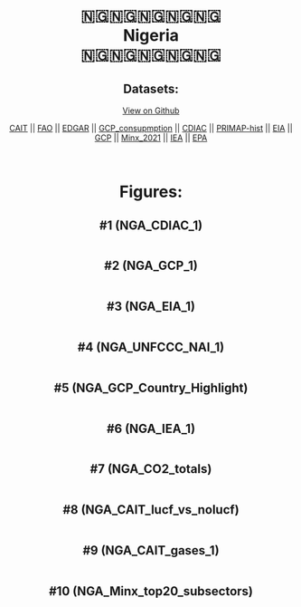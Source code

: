 
<center>
<h1 align="center">
🇳🇬🇳🇬🇳🇬🇳🇬🇳🇬
<br>
Nigeria
<br>
🇳🇬🇳🇬🇳🇬🇳🇬🇳🇬
</h1>
<h2>Datasets:</h2>
<p><a href="https://github.com/dquintani/GreenhouseData/tree/master/country_data/NGA_Nigeria/data">View on Github</a>
<br></p><p><a href="data/NGA_CAIT.csv">CAIT</a> || <a href="data/NGA_FAO.csv">FAO</a> || <a href="data/NGA_EDGAR.csv">EDGAR</a> || <a href="data/NGA_GCP_consupmption.csv">GCP_consupmption</a> || <a href="data/NGA_CDIAC.csv">CDIAC</a> || <a href="data/NGA_PRIMAP-hist.csv">PRIMAP-hist</a> || <a href="data/NGA_EIA.csv">EIA</a> || <a href="data/NGA_GCP.csv">GCP</a> || <a href="data/NGA_Minx_2021.csv">Minx_2021</a> || <a href="data/NGA_IEA.csv">IEA</a> || <a href="data/NGA_EPA.csv">EPA</a></p><p><br></p>
<h1>Figures:</h1><h2>#1 (NGA_CDIAC_1)</h2>
<p><img alt="" src="figures/NGA_CDIAC_1.png" /></p><h2>#2 (NGA_GCP_1)</h2>
<p><img alt="" src="figures/NGA_GCP_1.png" /></p><h2>#3 (NGA_EIA_1)</h2>
<p><img alt="" src="figures/NGA_EIA_1.png" /></p><h2>#4 (NGA_UNFCCC_NAI_1)</h2>
<p><img alt="" src="figures/NGA_UNFCCC_NAI_1.png" /></p><h2>#5 (NGA_GCP_Country_Highlight)</h2>
<p><img alt="" src="figures/NGA_GCP_Country_Highlight.png" /></p><h2>#6 (NGA_IEA_1)</h2>
<p><img alt="" src="figures/NGA_IEA_1.png" /></p><h2>#7 (NGA_CO2_totals)</h2>
<p><img alt="" src="figures/NGA_CO2_totals.png" /></p><h2>#8 (NGA_CAIT_lucf_vs_nolucf)</h2>
<p><img alt="" src="figures/NGA_CAIT_lucf_vs_nolucf.png" /></p><h2>#9 (NGA_CAIT_gases_1)</h2>
<p><img alt="" src="figures/NGA_CAIT_gases_1.png" /></p><h2>#10 (NGA_Minx_top20_subsectors)</h2>
<p><img alt="" src="figures/NGA_Minx_top20_subsectors.png" /></p>